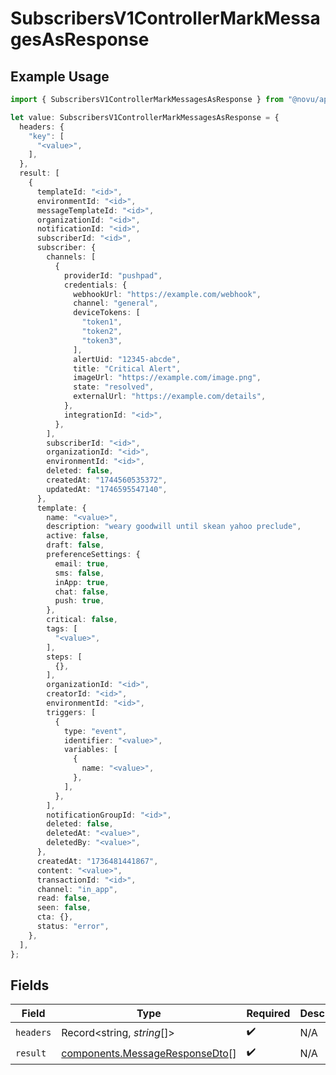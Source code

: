 # SubscribersV1ControllerMarkMessagesAsResponse

## Example Usage

```typescript
import { SubscribersV1ControllerMarkMessagesAsResponse } from "@novu/api/models/operations";

let value: SubscribersV1ControllerMarkMessagesAsResponse = {
  headers: {
    "key": [
      "<value>",
    ],
  },
  result: [
    {
      templateId: "<id>",
      environmentId: "<id>",
      messageTemplateId: "<id>",
      organizationId: "<id>",
      notificationId: "<id>",
      subscriberId: "<id>",
      subscriber: {
        channels: [
          {
            providerId: "pushpad",
            credentials: {
              webhookUrl: "https://example.com/webhook",
              channel: "general",
              deviceTokens: [
                "token1",
                "token2",
                "token3",
              ],
              alertUid: "12345-abcde",
              title: "Critical Alert",
              imageUrl: "https://example.com/image.png",
              state: "resolved",
              externalUrl: "https://example.com/details",
            },
            integrationId: "<id>",
          },
        ],
        subscriberId: "<id>",
        organizationId: "<id>",
        environmentId: "<id>",
        deleted: false,
        createdAt: "1744560535372",
        updatedAt: "1746595547140",
      },
      template: {
        name: "<value>",
        description: "weary goodwill until skean yahoo preclude",
        active: false,
        draft: false,
        preferenceSettings: {
          email: true,
          sms: false,
          inApp: true,
          chat: false,
          push: true,
        },
        critical: false,
        tags: [
          "<value>",
        ],
        steps: [
          {},
        ],
        organizationId: "<id>",
        creatorId: "<id>",
        environmentId: "<id>",
        triggers: [
          {
            type: "event",
            identifier: "<value>",
            variables: [
              {
                name: "<value>",
              },
            ],
          },
        ],
        notificationGroupId: "<id>",
        deleted: false,
        deletedAt: "<value>",
        deletedBy: "<value>",
      },
      createdAt: "1736481441867",
      content: "<value>",
      transactionId: "<id>",
      channel: "in_app",
      read: false,
      seen: false,
      cta: {},
      status: "error",
    },
  ],
};
```

## Fields

| Field                                                                            | Type                                                                             | Required                                                                         | Description                                                                      |
| -------------------------------------------------------------------------------- | -------------------------------------------------------------------------------- | -------------------------------------------------------------------------------- | -------------------------------------------------------------------------------- |
| `headers`                                                                        | Record<string, *string*[]>                                                       | :heavy_check_mark:                                                               | N/A                                                                              |
| `result`                                                                         | [components.MessageResponseDto](../../models/components/messageresponsedto.md)[] | :heavy_check_mark:                                                               | N/A                                                                              |